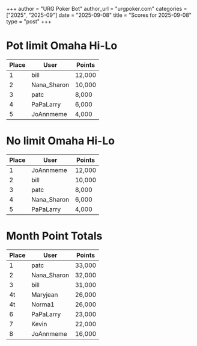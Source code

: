 +++
author = "URG Poker Bot"
author_url = "urgpoker.com"
categories = ["2025", "2025-09"]
date = "2025-09-08"
title = "Scores for 2025-09-08"
type = "post"
+++
# Pot limit Omaha Hi-Lo

| Place | User | Points |
|-------|------|--------|
| 1 | bill | 12,000 |
| 2 | Nana_Sharon | 10,000 |
| 3 | patc | 8,000 |
| 4 | PaPaLarry | 6,000 |
| 5 | JoAnnmeme | 4,000 |

# No limit Omaha Hi-Lo

| Place | User | Points |
|-------|------|--------|
| 1 | JoAnnmeme | 12,000 |
| 2 | bill | 10,000 |
| 3 | patc | 8,000 |
| 4 | Nana_Sharon | 6,000 |
| 5 | PaPaLarry | 4,000 |

# Month Point Totals

| Place | User | Points |
|-------|------|--------|
| 1 | patc | 33,000 |
| 2 | Nana_Sharon | 32,000 |
| 3 | bill | 31,000 |
| 4t | Maryjean | 26,000 |
| 4t | Norma1 | 26,000 |
| 6 | PaPaLarry | 23,000 |
| 7 | Kevin | 22,000 |
| 8 | JoAnnmeme | 16,000 |
